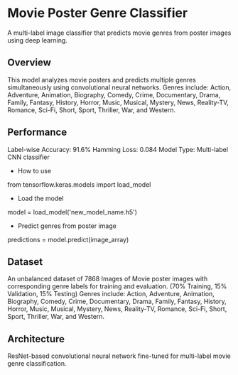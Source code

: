 # Movie Poster Genre Classifier
A multi-label image classifier that predicts movie genres from poster images using deep learning.

## Overview
This model analyzes movie posters and predicts multiple genres simultaneously using convolutional neural networks.
Genres include: Action, Adventure, Animation, Biography, Comedy, Crime, Documentary, Drama, Family, Fantasy, History, Horror, Music, Musical, Mystery, News, Reality-TV, Romance, Sci-Fi, Short, Sport, Thriller, War, and Western.

## Performance
Label-wise Accuracy: 91.6%
Hamming Loss: 0.084
Model Type: Multi-label CNN classifier

- How to use

from tensorflow.keras.models import load_model

- Load the model

model = load_model('new_model_name.h5')

- Predict genres from poster image

predictions = model.predict(image_array)

## Dataset
An unbalanced dataset of 7868 Images of Movie poster images with corresponding genre labels for training and evaluation.
(70% Training, 15% Validation, 15% Testing)
Genres include: Action, Adventure, Animation, Biography, Comedy, Crime, Documentary, Drama, Family, Fantasy, History, Horror, Music, Musical, Mystery, News, Reality-TV, Romance, Sci-Fi, Short, Sport, Thriller, War, and Western.

## Architecture
ResNet-based convolutional neural network fine-tuned for multi-label movie genre classification.
